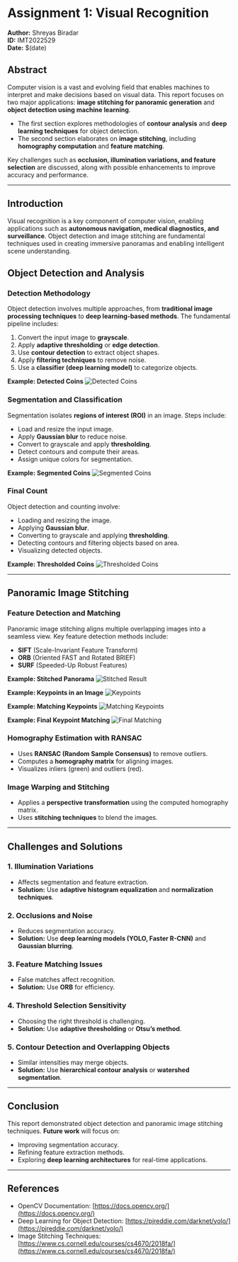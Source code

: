 # Assignment 1: Visual Recognition

**Author:** Shreyas Biradar  
**ID:** IMT2022529  
**Date:** $(date)

## Abstract
Computer vision is a vast and evolving field that enables machines to interpret and make decisions based on visual data. This report focuses on two major applications: **image stitching for panoramic generation** and **object detection using machine learning**. 

- The first section explores methodologies of **contour analysis** and **deep learning techniques** for object detection.  
- The second section elaborates on **image stitching**, including **homography computation** and **feature matching**.

Key challenges such as **occlusion, illumination variations, and feature selection** are discussed, along with possible enhancements to improve accuracy and performance.

---

## Introduction
Visual recognition is a key component of computer vision, enabling applications such as **autonomous navigation, medical diagnostics, and surveillance**. Object detection and image stitching are fundamental techniques used in creating immersive panoramas and enabling intelligent scene understanding.

## Object Detection and Analysis
### Detection Methodology
Object detection involves multiple approaches, from **traditional image processing techniques** to **deep learning-based methods**. The fundamental pipeline includes:
1. Convert the input image to **grayscale**.
2. Apply **adaptive thresholding** or **edge detection**.
3. Use **contour detection** to extract object shapes.
4. Apply **filtering techniques** to remove noise.
5. Use a **classifier (deep learning model)** to categorize objects.

**Example: Detected Coins**
![Detected Coins](coinsDetect.png)

### Segmentation and Classification
Segmentation isolates **regions of interest (ROI)** in an image. Steps include:
- Load and resize the input image.
- Apply **Gaussian blur** to reduce noise.
- Convert to grayscale and apply **thresholding**.
- Detect contours and compute their areas.
- Assign unique colors for segmentation.

**Example: Segmented Coins**
![Segmented Coins](coinsSegment.png)

### Final Count
Object detection and counting involve:
- Loading and resizing the image.
- Applying **Gaussian blur**.
- Converting to grayscale and applying **thresholding**.
- Detecting contours and filtering objects based on area.
- Visualizing detected objects.

**Example: Thresholded Coins**
![Thresholded Coins](thresholded.png)

---

## Panoramic Image Stitching
### Feature Detection and Matching
Panoramic image stitching aligns multiple overlapping images into a seamless view. Key feature detection methods include:
- **SIFT** (Scale-Invariant Feature Transform)
- **ORB** (Oriented FAST and Rotated BRIEF)
- **SURF** (Speeded-Up Robust Features)

**Example: Stitched Panorama**
![Stitched Result](stitched_result.jpg)

**Example: Keypoints in an Image**
![Keypoints](keypoints.png)

**Example: Matching Keypoints**
![Matching Keypoints](matching_keypoints.png)

**Example: Final Keypoint Matching**
![Final Matching](inliers_outliers.png)

### Homography Estimation with RANSAC
- Uses **RANSAC (Random Sample Consensus)** to remove outliers.
- Computes a **homography matrix** for aligning images.
- Visualizes inliers (green) and outliers (red).

### Image Warping and Stitching
- Applies a **perspective transformation** using the computed homography matrix.
- Uses **stitching techniques** to blend the images.

---

## Challenges and Solutions
### 1. Illumination Variations
- Affects segmentation and feature extraction.
- **Solution:** Use **adaptive histogram equalization** and **normalization techniques**.

### 2. Occlusions and Noise
- Reduces segmentation accuracy.
- **Solution:** Use **deep learning models (YOLO, Faster R-CNN)** and **Gaussian blurring**.

### 3. Feature Matching Issues
- False matches affect recognition.
- **Solution:** Use **ORB** for efficiency.

### 4. Threshold Selection Sensitivity
- Choosing the right threshold is challenging.
- **Solution:** Use **adaptive thresholding** or **Otsu’s method**.

### 5. Contour Detection and Overlapping Objects
- Similar intensities may merge objects.
- **Solution:** Use **hierarchical contour analysis** or **watershed segmentation**.

---

## Conclusion
This report demonstrated object detection and panoramic image stitching techniques. **Future work** will focus on:
- Improving segmentation accuracy.
- Refining feature extraction methods.
- Exploring **deep learning architectures** for real-time applications.

---

## References
- OpenCV Documentation: [https://docs.opencv.org/](https://docs.opencv.org/)
- Deep Learning for Object Detection: [https://pjreddie.com/darknet/yolo/](https://pjreddie.com/darknet/yolo/)
- Image Stitching Techniques: [https://www.cs.cornell.edu/courses/cs4670/2018fa/](https://www.cs.cornell.edu/courses/cs4670/2018fa/)
